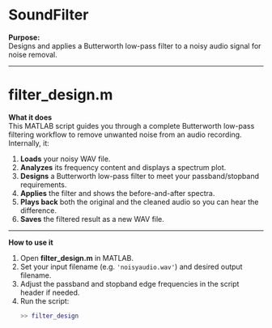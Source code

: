 # SoundFilter

**Purpose:**  
Designs and applies a Butterworth low-pass filter to a noisy audio signal for noise removal.

---

# filter_design.m

**What it does**  
This MATLAB script guides you through a complete Butterworth low-pass filtering workflow to remove unwanted noise from an audio recording. Internally, it:

1. **Loads** your noisy WAV file.  
2. **Analyzes** its frequency content and displays a spectrum plot.  
3. **Designs** a Butterworth low-pass filter to meet your passband/stopband requirements.  
4. **Applies** the filter and shows the before-and-after spectra.  
5. **Plays back** both the original and the cleaned audio so you can hear the difference.  
6. **Saves** the filtered result as a new WAV file.

---

**How to use it**  
1. Open **filter_design.m** in MATLAB.  
2. Set your input filename (e.g. `'noisyaudio.wav'`) and desired output filename.  
3. Adjust the passband and stopband edge frequencies in the script header if needed.  
4. Run the script:  
   ```matlab
   >> filter_design

